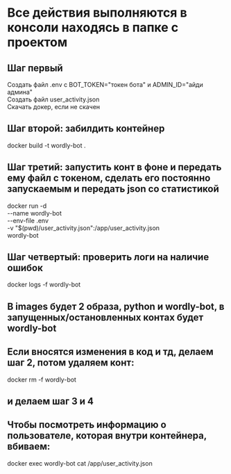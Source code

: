 # Все действия выполняются в консоли находясь в папке с проектом
## Шаг первый
Создать файл .env с BOT_TOKEN="токен бота" и ADMIN_ID="айди админа"  
Создать файл user_activity.json  
Скачать докер, если не скачен

## Шаг второй: забилдить контейнер
docker build -t wordly-bot .

## Шаг третий: запустить конт в фоне и передать ему файл с токеном, сделать его постоянно запускаемым и передать json со статистикой
docker run -d \
  --name wordly-bot \
  --env-file .env \
  -v "$(pwd)/user_activity.json":/app/user_activity.json \
  wordly-bot
## Шаг четвертый: проверить логи на наличие ошибок
docker logs -f wordly-bot

## В images будет 2 образа, python и wordly-bot, в запущенных/остановленных контах будет wordly-bot
## Если вносятся изменения в код и тд, делаем шаг 2, потом удаляем конт:
docker rm -f wordly-bot
## и делаем шаг 3 и 4

## Чтобы посмотреть информацию о пользователе, которая внутри контейнера, вбиваем:
docker exec wordly-bot cat /app/user_activity.json

